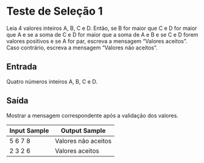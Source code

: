 # Teste de Seleção 1

Leia 4 valores inteiros A, B, C e D. Então, se B for maior que C e D for maior que A e se a soma de C e D for maior que a soma de A e B e se C e D forem valores positivos e se A for par, escreva a mensagem “Valores aceitos”. Caso contrário, escreva a mensagem “Valores não aceitos”.

## Entrada
Quatro números inteiros A, B, C e D.

## Saída
Mostrar a mensagem correspondente após a validação dos valores.

| Input Sample | Output Sample       |
|--------------|---------------------|
| 5 6 7 8      | Valores não aceitos |
| 2 3 2 6      | Valores aceitos     |
